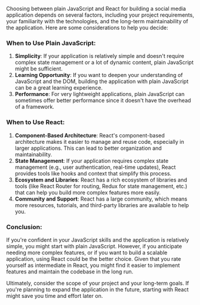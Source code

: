 Choosing between plain JavaScript and React for building a social media application depends on several factors, including your project requirements, your familiarity with the technologies, and the long-term maintainability of the application. Here are some considerations to help you decide:

### When to Use Plain JavaScript:
1. **Simplicity**: If your application is relatively simple and doesn't require complex state management or a lot of dynamic content, plain JavaScript might be sufficient.
2. **Learning Opportunity**: If you want to deepen your understanding of JavaScript and the DOM, building the application with plain JavaScript can be a great learning experience.
3. **Performance**: For very lightweight applications, plain JavaScript can sometimes offer better performance since it doesn't have the overhead of a framework.

### When to Use React:
1. **Component-Based Architecture**: React's component-based architecture makes it easier to manage and reuse code, especially in larger applications. This can lead to better organization and maintainability.
2. **State Management**: If your application requires complex state management (e.g., user authentication, real-time updates), React provides tools like hooks and context that simplify this process.
3. **Ecosystem and Libraries**: React has a rich ecosystem of libraries and tools (like React Router for routing, Redux for state management, etc.) that can help you build more complex features more easily.
4. **Community and Support**: React has a large community, which means more resources, tutorials, and third-party libraries are available to help you.

### Conclusion:
If you're confident in your JavaScript skills and the application is relatively simple, you might start with plain JavaScript. However, if you anticipate needing more complex features, or if you want to build a scalable application, using React could be the better choice. Given that you rate yourself as intermediate in React, you might find it easier to implement features and maintain the codebase in the long run.

Ultimately, consider the scope of your project and your long-term goals. If you're planning to expand the application in the future, starting with React might save you time and effort later on.